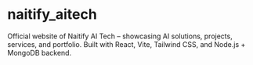 # naitify_aitech
Official website of Naitify AI Tech – showcasing AI solutions, projects, services, and portfolio. Built with React, Vite, Tailwind CSS, and Node.js + MongoDB backend.

